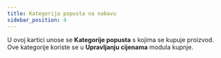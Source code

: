 ```yaml
---
title: Kategorija popusta na nabavu
sidebar_position: 4
---
```


U ovoj kartici unose se **Kategorije popusta** s kojima se kupuje proizvod. Ove kategorije koriste se u **Upravljanju cijenama** modula kupnje.